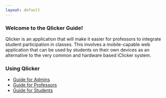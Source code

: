 ```yaml
---
layout: default
---
```


### Welcome to the Qlicker Guide!

Qlicker is an application that will make it easier for professors to integrate student participation in classes. This involves a mobile-capable web application that can be used by students on their own devices as an alternative to the very common and hardware based iClicker system.


### Using Qlicker
* [Guide for Admins](/guide/admin)
* [Guide for Professors](/guide/professor)
* [Guide for Students](/guide/student)
